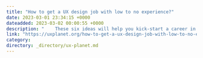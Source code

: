 ```yaml
---
title: "How to get a UX design job with low to no experience?"
date: 2023-03-01 23:34:15 +0000
dateadded: 2023-03-02 00:00:55 +0000
description: "    These six ideas will help you kick-start a career in UX.  Continue reading on UX Planet »  "
link: "https://uxplanet.org/how-to-get-a-ux-design-job-with-low-to-no-experience-96d608870f7e?source=rss----819cc2aaeee0---4"
category:
directory: _directory/ux-planet.md
---
```


